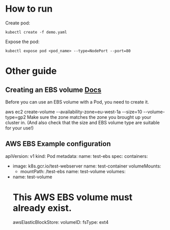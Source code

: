 # How to run

Create pod:

```
kubectl create -f demo.yaml
```

Expose the pod:

```
kubectl expose pod <pod_name> --type=NodePort --port=80
```


# Other guide

## Creating an EBS volume [Docs](https://kubernetes.io/docs/concepts/storage/volumes/)
Before you can use an EBS volume with a Pod, you need to create it.

aws ec2 create-volume --availability-zone=eu-west-1a --size=10 --volume-type=gp2
Make sure the zone matches the zone you brought up your cluster in. (And also check that the size and EBS volume type are suitable for your use!)

## AWS EBS Example configuration
apiVersion: v1
kind: Pod
metadata:
  name: test-ebs
spec:
  containers:
  - image: k8s.gcr.io/test-webserver
    name: test-container
    volumeMounts:
    - mountPath: /test-ebs
      name: test-volume
  volumes:
  - name: test-volume
    # This AWS EBS volume must already exist.
    awsElasticBlockStore:
      volumeID: <volume-id>
      fsType: ext4
      
